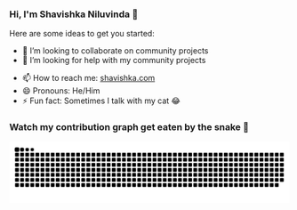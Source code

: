 ### Hi, I'm Shavishka Niluvinda 👋


Here are some ideas to get you started:


<!---  - 🌱 I’m currently learning Highly Availability in Kubernetes --->
- 👯 I’m looking to collaborate on community projects
- 🤔 I’m looking for help with my community projects
<!---  - 💬 Ask me about Golang, TypeScript and Cloud --->
- 📫 How to reach me: <a href="https://shavishka.com" target="_blank">shavishka.com</a>
- 😄 Pronouns: He/Him
- ⚡ Fun fact: Sometimes I talk with my cat 😂

### Watch my contribution graph get eaten by the snake 🐍

![snake gif](https://github.com/Shavishka/Shavishka/blob/output/github-contribution-grid-snake-dark.svg)


<!--- ### My stats ⭐

<div align="center">
<img alt="Maksym's GitHub stats" src="https://github-readme-stats.vercel.app/api?username=Shavishka&show_icons=true&theme=transparent"/>
<img alt="Top langs" src="https://github-readme-stats.vercel.app/api/top-langs/?username=Shavishka&layout=compact&&langs_count=8"/>
</div>
--->
